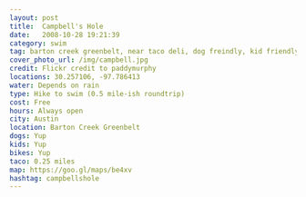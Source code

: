 ```yaml
---
layout: post
title:  Campbell's Hole
date:   2008-10-28 19:21:39
category: swim
tag: barton creek greenbelt, near taco deli, dog freindly, kid friendly, bike friendly
cover_photo_url: /img/campbell.jpg
credit: Flickr credit to paddymurphy
locations: 30.257106, -97.786413
water: Depends on rain
type: Hike to swim (0.5 mile-ish roundtrip)
cost: Free
hours: Always open
city: Austin
location: Barton Creek Greenbelt
dogs: Yup
kids: Yup
bikes: Yup
taco: 0.25 miles
map: https://goo.gl/maps/be4xv 
hashtag: campbellshole
---
```



